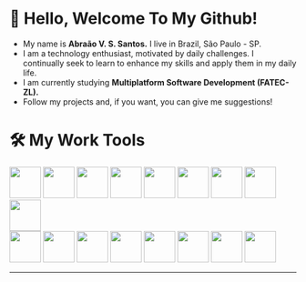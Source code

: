 # 🐍 Hello, Welcome To My Github!
- My name is __Abraão V. S. Santos.__ I live in Brazil, São Paulo - SP.
- I am a technology enthusiast, motivated by daily challenges. I continually seek to learn to enhance my skills and apply them in my daily life.
- I am currently studying __Multiplatform Software Development (FATEC-ZL).__
- Follow my projects and, if you want, you can give me suggestions!
# 🛠 My Work Tools
  <div align="start">
          <img width="55" src="https://cdn.jsdelivr.net/gh/devicons/devicon@latest/icons/python/python-original.svg" /> 
          <img width="55" src="https://cdn.jsdelivr.net/gh/devicons/devicon@latest/icons/azuresqldatabase/azuresqldatabase-original.svg" />
          <img width="55" src="https://cdn.jsdelivr.net/gh/devicons/devicon@latest/icons/java/java-original-wordmark.svg" />
          <img width="55" src="https://cdn.jsdelivr.net/gh/devicons/devicon@latest/icons/javascript/javascript-original.svg" />   
          <img width="55" src="https://cdn.jsdelivr.net/gh/devicons/devicon@latest/icons/typescript/typescript-original.svg" />
          <img width="55" src="https://cdn.jsdelivr.net/gh/devicons/devicon@latest/icons/nodejs/nodejs-original-wordmark.svg" />
          <img width="55" src="https://cdn.jsdelivr.net/gh/devicons/devicon@latest/icons/react/react-original-wordmark.svg" />
          <img width="55" src="https://cdn.jsdelivr.net/gh/devicons/devicon@latest/icons/tailwindcss/tailwindcss-original.svg" />
          <img width="55" src="https://cdn.jsdelivr.net/gh/devicons/devicon@latest/icons/bootstrap/bootstrap-original-wordmark.svg" />
    <br>
          <img width="55" src="https://cdn.jsdelivr.net/gh/devicons/devicon@latest/icons/json/json-original.svg" />
          <img width="55" src="https://cdn.jsdelivr.net/gh/devicons/devicon@latest/icons/flask/flask-original-wordmark.svg" /> 
          <img width="55" src="https://cdn.jsdelivr.net/gh/devicons/devicon@latest/icons/amazonwebservices/amazonwebservices-original-wordmark.svg" />      
          <img width="55" src="https://cdn.jsdelivr.net/gh/devicons/devicon@latest/icons/mysql/mysql-original.svg" />
          <img width="55" src="https://cdn.jsdelivr.net/gh/devicons/devicon@latest/icons/sqlite/sqlite-original-wordmark.svg" />
          <img width="55" src="https://cdn.jsdelivr.net/gh/devicons/devicon@latest/icons/microsoftsqlserver/microsoftsqlserver-original-wordmark.svg" />
          <img width="55" src="https://cdn.jsdelivr.net/gh/devicons/devicon@latest/icons/redis/redis-original-wordmark.svg" />
          <img width="55" src="https://cdn.jsdelivr.net/gh/devicons/devicon@latest/icons/mongodb/mongodb-original-wordmark.svg" />
  </div>

---
